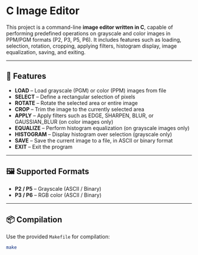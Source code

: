 # C Image Editor

This project is a command-line **image editor written in C**, capable of performing predefined operations on grayscale and color images in PPM/PGM formats (P2, P3, P5, P6). It includes features such as loading, selection, rotation, cropping, applying filters, histogram display, image equalization, saving, and exiting.

---

## 🔧 Features

- **LOAD** – Load grayscale (PGM) or color (PPM) images from file
- **SELECT** – Define a rectangular selection of pixels
- **ROTATE** – Rotate the selected area or entire image
- **CROP** – Trim the image to the currently selected area
- **APPLY** – Apply filters such as EDGE, SHARPEN, BLUR, or GAUSSIAN_BLUR (on color images only)
- **EQUALIZE** – Perform histogram equalization (on grayscale images only)
- **HISTOGRAM** – Display histogram over selection (grayscale only)
- **SAVE** – Save the current image to a file, in ASCII or binary format
- **EXIT** – Exit the program

---

## 🖼️ Supported Formats

- **P2 / P5** – Grayscale (ASCII / Binary)
- **P3 / P6** – RGB color (ASCII / Binary)

---

## 📦 Compilation

Use the provided `Makefile` for compilation:

```bash
make
